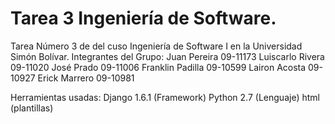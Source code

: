 Tarea 3 Ingeniería de Software.
======================
Tarea Número 3 de del cuso Ingeniería de Software I en la Universidad Simón Bolívar.
Integrantes del Grupo:
Juan Pereira		09-11173
Luiscarlo Rivera	09-11020
José Prado		09-11006
Franklin Padilla	09-10599
Lairon Acosta		09-10927
Erick Marrero		09-10981

Herramientas usadas:
Django 1.6.1 (Framework)
Python 2.7   (Lenguaje)
html   	     (plantillas)
